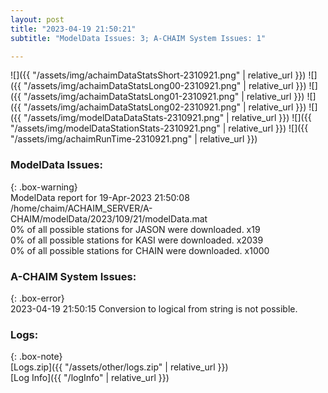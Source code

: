 ```yaml
---
layout: post
title: "2023-04-19 21:50:21"
subtitle: "ModelData Issues: 3; A-CHAIM System Issues: 1"

---
```


![]({{ "/assets/img/achaimDataStatsShort-2310921.png" | relative_url }})
![]({{ "/assets/img/achaimDataStatsLong00-2310921.png" | relative_url }})
![]({{ "/assets/img/achaimDataStatsLong01-2310921.png" | relative_url }})
![]({{ "/assets/img/achaimDataStatsLong02-2310921.png" | relative_url }})
![]({{ "/assets/img/modelDataDataStats-2310921.png" | relative_url }})
![]({{ "/assets/img/modelDataStationStats-2310921.png" | relative_url }})
![]({{ "/assets/img/achaimRunTime-2310921.png" | relative_url }})


### ModelData Issues:  
  
{: .box-warning}  
 ModelData report for 19-Apr-2023 21:50:08   
 /home/chaim/ACHAIM_SERVER/A-CHAIM/modelData/2023/109/21/modelData.mat   
 0% of all possible stations for JASON were downloaded. x19   
 0% of all possible stations for KASI were downloaded. x2039   
 0% of all possible stations for CHAIN were downloaded. x1000   
  
### A-CHAIM System Issues:  
  
{: .box-error}  
2023-04-19 21:50:15 Conversion to logical from string is not possible.  

### Logs:  
  
{: .box-note}  
[Logs.zip]({{ "/assets/other/logs.zip" | relative_url }})  
[Log Info]({{ "/logInfo" | relative_url }})  
